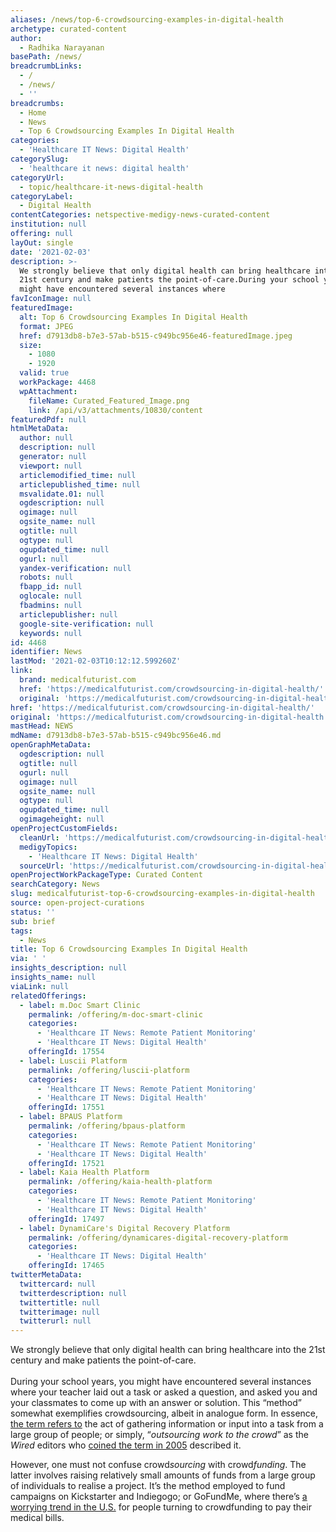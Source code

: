 ```yaml
---
aliases: /news/top-6-crowdsourcing-examples-in-digital-health
archetype: curated-content
author:
  - Radhika Narayanan
basePath: /news/
breadcrumbLinks:
  - /
  - /news/
  - ''
breadcrumbs:
  - Home
  - News
  - Top 6 Crowdsourcing Examples In Digital Health
categories:
  - 'Healthcare IT News: Digital Health'
categorySlug:
  - 'healthcare it news: digital health'
categoryUrl:
  - topic/healthcare-it-news-digital-health
categoryLabel:
  - Digital Health
contentCategories: netspective-medigy-news-curated-content
institution: null
offering: null
layOut: single
date: '2021-02-03'
description: >-
  We strongly believe that only digital health can bring healthcare into the
  21st century and make patients the point-of-care.During your school years, you
  might have encountered several instances where
favIconImage: null
featuredImage:
  alt: Top 6 Crowdsourcing Examples In Digital Health
  format: JPEG
  href: d7913db8-b7e3-57ab-b515-c949bc956e46-featuredImage.jpeg
  size:
    - 1080
    - 1920
  valid: true
  workPackage: 4468
  wpAttachment:
    fileName: Curated_Featured_Image.png
    link: /api/v3/attachments/10830/content
featuredPdf: null
htmlMetaData:
  author: null
  description: null
  generator: null
  viewport: null
  articlemodified_time: null
  articlepublished_time: null
  msvalidate.01: null
  ogdescription: null
  ogimage: null
  ogsite_name: null
  ogtitle: null
  ogtype: null
  ogupdated_time: null
  ogurl: null
  yandex-verification: null
  robots: null
  fbapp_id: null
  oglocale: null
  fbadmins: null
  articlepublisher: null
  google-site-verification: null
  keywords: null
id: 4468
identifier: News
lastMod: '2021-02-03T10:12:12.599260Z'
link:
  brand: medicalfuturist.com
  href: 'https://medicalfuturist.com/crowdsourcing-in-digital-health/'
  original: 'https://medicalfuturist.com/crowdsourcing-in-digital-health'
href: 'https://medicalfuturist.com/crowdsourcing-in-digital-health/'
original: 'https://medicalfuturist.com/crowdsourcing-in-digital-health'
mastHead: NEWS
mdName: d7913db8-b7e3-57ab-b515-c949bc956e46.md
openGraphMetaData:
  ogdescription: null
  ogtitle: null
  ogurl: null
  ogimage: null
  ogsite_name: null
  ogtype: null
  ogupdated_time: null
  ogimageheight: null
openProjectCustomFields:
  cleanUrl: 'https://medicalfuturist.com/crowdsourcing-in-digital-health/'
  medigyTopics:
    - 'Healthcare IT News: Digital Health'
  sourceUrl: 'https://medicalfuturist.com/crowdsourcing-in-digital-health'
openProjectWorkPackageType: Curated Content
searchCategory: News
slug: medicalfuturist-top-6-crowdsourcing-examples-in-digital-health
source: open-project-curations
status: ''
sub: brief
tags:
  - News
title: Top 6 Crowdsourcing Examples In Digital Health
via: ' '
insights_description: null
insights_name: null
viaLink: null
relatedOfferings:
  - label: m.Doc Smart Clinic
    permalink: /offering/m-doc-smart-clinic
    categories:
      - 'Healthcare IT News: Remote Patient Monitoring'
      - 'Healthcare IT News: Digital Health'
    offeringId: 17554
  - label: Luscii Platform
    permalink: /offering/luscii-platform
    categories:
      - 'Healthcare IT News: Remote Patient Monitoring'
      - 'Healthcare IT News: Digital Health'
    offeringId: 17551
  - label: BPAUS Platform
    permalink: /offering/bpaus-platform
    categories:
      - 'Healthcare IT News: Remote Patient Monitoring'
      - 'Healthcare IT News: Digital Health'
    offeringId: 17521
  - label: Kaia Health Platform
    permalink: /offering/kaia-health-platform
    categories:
      - 'Healthcare IT News: Remote Patient Monitoring'
      - 'Healthcare IT News: Digital Health'
    offeringId: 17497
  - label: DynamiCare's Digital Recovery Platform
    permalink: /offering/dynamicares-digital-recovery-platform
    categories:
      - 'Healthcare IT News: Digital Health'
    offeringId: 17465
twitterMetaData:
  twittercard: null
  twitterdescription: null
  twittertitle: null
  twitterimage: null
  twitterurl: null
---
```

<p>We strongly believe that only digital health can bring healthcare into the 21st century and make patients the point-of-care.<br><br>During your school years, you might have encountered several instances where your teacher laid out a task or asked a question, and asked you and your classmates to come up with an answer or solution. This “method” somewhat exemplifies crowdsourcing, albeit in analogue form. In essence, <a href="https://dictionary.cambridge.org/dictionary/english/crowdsourcing">the term refers to</a> the act of gathering information or input into a task from a large group of people; or simply, “<i>outsourcing work to the crowd</i>” as the <i>Wired </i>editors who <a href="https://en.wikipedia.org/wiki/Crowdsourcing">coined the term in 2005</a> described it.&nbsp;</p><p>However, one must not confuse crowd<i>sourcing</i> with crowd<i>funding</i>. The latter involves raising relatively small amounts of funds from a large group of individuals to realise a project. It’s the method employed to fund campaigns on Kickstarter and Indiegogo; or GoFundMe, where there’s <a href="https://mashable.com/article/crowdfunding-medical-bills-survey/">a worrying trend in the U.S.</a> for people turning to crowdfunding to pay their medical bills.</p>